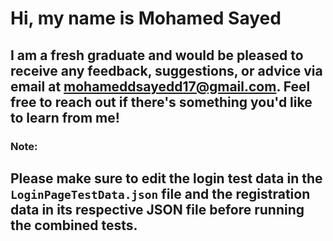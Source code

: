 # Hi, my name is Mohamed Sayed
## I am a fresh graduate and would be pleased to receive any feedback, suggestions, or advice via email at mohameddsayedd17@gmail.com. Feel free to reach out if there's something you'd like to learn from me!

### Note:
## Please make sure to edit the login test data in the `LoginPageTestData.json` file and the registration data in its respective JSON file before running the combined tests.
